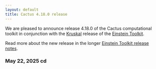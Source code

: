 ```yaml
---
layout: default
title: Cactus 4.18.0 release
---
```

We are pleased to announce release 4.18.0 of the Cactus computational toolkit
in conjunction with the [Kruskal](https://en.wikipedia.org/wiki/Martin_D._Kruskal)
release of the
[Einstein Toolkit](https://einsteintoolkit.org).

Read more about the new release in the longer
[Einstein Toolkit release notes](https://einsteintoolkit.org/about/releases/ET_2023_05_announcement.html).

### May 22, 2025 cd
